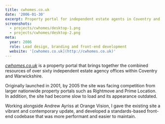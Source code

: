 ```yaml
---
title: cwhomes.co.uk
date: '2006-01-30'
excerpt: Property portal for independent estate agents in Coventry and Warwickshire.
screenshots:
  - projects/cwhomes/desktop-1.png
  - projects/cwhomes/desktop-2.png
meta:
  year: 2006
  role: Lead design, branding and front-end development
  website: '[cwhomes.co.uk](http://cwhomes.co.uk)'
---
```

_[cwhomes.co.uk][1]_ is a property portal that brings together the combined resources of over sixty independent estate agency offices within Coventry and Warwickshire.

Originally launched in 2001, by 2005 the site was facing competition from larger nationwide property portals such as Rightmove and Prime Location. In addition, the site had become slow to load and its appearance outdated.

Working alongside Andrew Ayriss at Orange Vision, I gave the existing site a vibrant and contemporary update, and developed a standards-based front-end codebase that was more performant and easier to maintain.

[1]: http://cwhomes.co.uk
